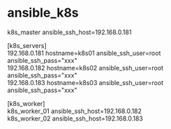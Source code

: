 # ansible_k8s

k8s_master    ansible_ssh_host=192.168.0.181 <br>  

[k8s_servers] <br>
192.168.0.181 hostname=k8s01 ansible_ssh_user=root ansible_ssh_pass="xxx" <br>
192.168.0.182 hostname=k8s02 ansible_ssh_user=root ansible_ssh_pass="xxx" <br>
192.168.0.183 hostname=k8s03 ansible_ssh_user=root ansible_ssh_pass="xxx" <br>

[k8s_worker] <br>
k8s_worker_01 ansible_ssh_host=192.168.0.182 <br>
k8s_worker_02 ansible_ssh_host=192.168.0.183 <br>
